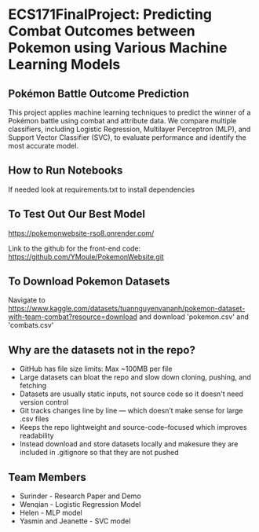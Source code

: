 # ECS171FinalProject: Predicting Combat Outcomes between Pokemon using Various Machine Learning Models

## Pokémon Battle Outcome Prediction
This project applies machine learning techniques to predict the winner of a Pokémon battle using combat and attribute data. We compare multiple classifiers, including Logistic Regression, Multilayer Perceptron (MLP), and Support Vector Classifier (SVC), to evaluate performance and identify the most accurate model.

## How to Run Notebooks
If needed look at requirements.txt to install dependencies

## To Test Out Our Best Model
https://pokemonwebsite-rso8.onrender.com/ 

Link to the github for the front-end code: https://github.com/YMoule/PokemonWebsite.git

## To Download Pokemon Datasets
Navigate to https://www.kaggle.com/datasets/tuannguyenvananh/pokemon-dataset-with-team-combat?resource=download and download 'pokemon.csv' and 'combats.csv'

## Why are the datasets not in the repo?
- GitHub has file size limits: Max ~100MB per file
- Large datasets can bloat the repo and slow down cloning, pushing, and fetching
- Datasets are usually static inputs, not source code so it doesn't need version control
- Git tracks changes line by line — which doesn’t make sense for large .csv files
- Keeps the repo lightweight and source-code–focused which improves readability
- Instead download and store datasets locally and makesure they are included in .gitignore so that they are not pushed

## Team Members
- Surinder - Research Paper and Demo
- Wenqian - Logistic Regression Model
- Helen - MLP model
- Yasmin and Jeanette - SVC model
